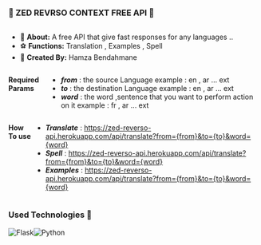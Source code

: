 ### 👋 ZED REVRSO CONTEXT FREE API 👋

<div style='display: flex;'>

- 🌱 **About:** A free API that give fast responses for any languages ..
- ⚽ **Functions:** Translation , Examples , Spell
- 💬 **Created By:** Hamza Bendahmane
</div>
<div style='display: flex;'>

  
**Required Params**
  
 - ***from*** : the source Language example : en , ar ... ext
 - ***to*** : the destination Language example : en , ar ... ext
 - ***word*** : the word ,sentence that you want to perform action on it example : fr , ar ... ext
  
  </div>

<div style='display: flex;'>
  
  
**How To use**


- ***Translate*** : https://zed-reverso-api.herokuapp.com/api/translate?from={from}&to={to}&word={word}
- ***Spell*** :  https://zed-reverso-api.herokuapp.com/api/translate?from={from}&to={to}&word={word}
- ***Examples*** :  https://zed-reverso-api.herokuapp.com/api/translate?from={from}&to={to}&word={word}
</div>



### Used Technologies 🔭

<div style='display: flex;'>
  <img alt="Flask" src="https://img.shields.io/badge/flask-%23323330.svg?style=for-the-badge&logo=flask&logoColor=%23F7DF1E" />
  <img alt="Python" src="https://img.shields.io/badge/python-%2314354C.svg?style=for-the-badge&logo=python&logoColor=white" />
</div>

